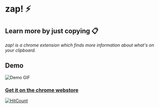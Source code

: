 zap! ⚡
======================
## Learn more by just copying 📋

*zap! is a chrome extension which finds more information about what's on your clipboard.*

## Demo

  ![Demo GIF](https://i.imgur.com/P2aclRF.gif)

### [Get it on the chrome webstore](https://chrome.google.com/webstore/detail/zap/nomaflfabiifkgpolnaddeffodceabkb)

[![HitCount](https://hits.dwyl.com/jajoosam/zap.svg)](https://github.com/jajoosam/zap)
